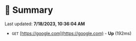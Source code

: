 # 📖 Summary
Last updated: **7/18/2023, 10:36:04 AM**

- `GET` [https://google.com](https://google.com) - **Up** (192ms)
